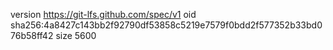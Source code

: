 version https://git-lfs.github.com/spec/v1
oid sha256:4a8427c143bb2f92790df53858c5219e7579f0bdd2f577352b33bd076b58ff42
size 5600

